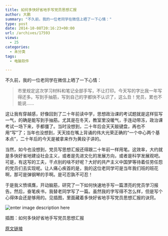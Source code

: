 ```yaml
---
title: 如何多快好省地手写党员思想汇报
author: 大鹏
summary: "不久前，我的一位老同学在微信上晒了一下心情："
type: post
date: 2014-10-08T20:16:23+00:00
url: /archives/17593
views:
  - 25
categories:
  - 未分类
tags:
  - 电脑软件

---
```

不久前，我的一位老同学在微信上晒了一下心情：

> 市里规定这次学习材料和笔记全部手写，不让打印。今天写的字比我一年写得还多。写到手抽筋，写到自己的字都快不认识了，这么丑！党员，累也不能说……

这让我有穿越感，好像回到了二十年前读中学，思想政治课的考试题就是这样狂写一气，的确是能写到手抽筋。尤其是在冬天，教室里没暖气，手连动带冻，政治课考试一场下来，手都僵了。当时没想到，二十年后会天天敲键盘，再也不用“写”了；当年也没想到，天天挂在嘴上背诵的伟大光荣正确的“一个中心两个基本点”，二十年后的今天是被拿来作为黄段子讲的。

当然，如今也没想到，党员写思想汇报还得跟二十年前一样用笔。这效率，大约就是多快好省地建设社会主义，或者是先进文化的发展方向，或者是科学发展观吧。可是，有这写的工夫，干点别的啥不好呢？大好的共产主义中国梦等待着任劳任怨的党员们去实现呢。让人痛心疾首的是，我的这位老同学可是当年我们班的班花啊，那可是弹钢琴的手啊。是可忍孰不可忍！

于是我义愤填膺，开动脑筋，研究了一下如何快速地手写一篇漂亮的党员学习报告。然后，奋笔疾书，我替老同学写了一篇。虽然我的字写得不怎么样，但是写个心得体会还是够用的。见插图，里面藏着多快好省地手写党员思想汇报的诀窍。

![enter image description here][1]

插图：如何多快好省地手写党员思想汇报

 [1]: https://gwkpxq-bn1305.files.1drv.com/y2pIhA5xvhvzgPdxQldgDKLg1O-ff3onJFPWDvEgt7nYsoK_1-qzMgUQT09MvChZhxaBbwRT0Ny216l6VMKwTiUNaJeiwuKojpmYowXMVjdyeU/2014-10-08_%E5%85%9A%E7%9A%84%E5%8D%81%E5%85%AB%E5%A4%A7%E4%BB%A5%E6%9D%A5.png

[原文链接](http://dapengde.com/archives/17593)


